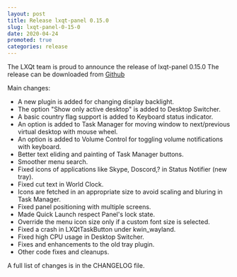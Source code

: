 ```yaml
---
layout: post
title: Release lxqt-panel 0.15.0
slug: lxqt-panel-0-15-0
date: 2020-04-24
promoted: true
categories: release
---
```

The LXQt team is proud to announce the release of lxqt-panel 0.15.0
The release can be downloaded from [Github](https://github.com/lxqt/lxqt-panel/releases)

Main changes:

 * A new plugin is added for changing display backlight.
 * The option "Show only active desktop" is added to Desktop Switcher.
 * A basic country flag support is added to Keyboard status indicator.
 * An option is added to Task Manager for moving window to next/previous virtual desktop with mouse wheel.
 * An option is added to Volume Control for toggling volume notifications with keyboard.
 * Better text eliding and painting of Task Manager buttons.
 * Smoother menu search.
 * Fixed icons of applications like Skype, Doscord,? in Status Notifier (new tray).
 * Fixed cut text in World Clock.
 * Icons are fetched in an appropriate size to avoid scaling and bluring in Task Manager.
 * Fixed panel positioning with multiple screens.
 * Made Quick Launch respect Panel's lock state.
 * Override the menu icon size only if a custom font size is selected.
 * Fixed a crash in LXQtTaskButton under kwin_wayland.
 * Fixed high CPU usage in Desktop Switcher.
 * Fixes and enhancements to the old tray plugin.
 * Other code fixes and cleanups.

A full list of changes is in the CHANGELOG file.
